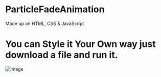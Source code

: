 # ParticleFadeAnimation
Made up on HTML, CSS &amp; JavaScript

# You can Style it Your Own way just download a file and run it.

![image](https://github.com/user-attachments/assets/e1570085-ded0-41b1-ae4d-bd7447f91f3e)


